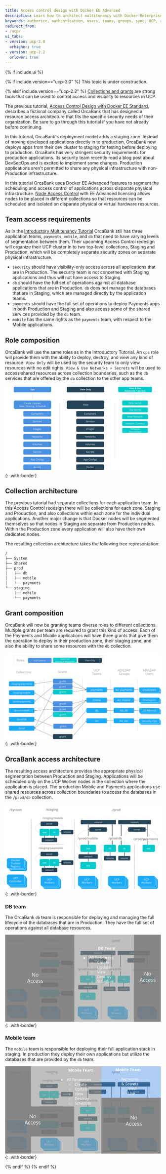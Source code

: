 ```yaml
---
title: Access control design with Docker EE Advanced
description: Learn how to architect multitenancy with Docker Enterprise Edition Advanced.
keywords: authorize, authentication, users, teams, groups, sync, UCP, role, access control
redirect_from:
- /ucp/
ui_tabs:
- version: ucp-3.0
  orhigher: true
- version: ucp-2.2
  orlower: true
---
```


{% if include.ui %}


{% if include.version=="ucp-3.0" %}
This topic is under construction.

{% elsif include.version=="ucp-2.2" %}
[Collections and grants](index.md) are strong tools that can be used to control
access and visibility to resources in UCP.

The previous tutorial, [Access Control Design with Docker EE
Standard](access-control-design-ee-standard.md), describes a fictional company
called OrcaBank that has designed a resource access architecture that fits the
specific security needs of their organization. Be sure to go through this
tutorial if you have not already before continuing.

In this tutorial, OrcaBank's deployment model adds a staging zone. Instead of
moving developed applications directly in to production, OrcaBank now deploys
apps from their dev cluster to staging for testing before deploying to
production. OrcaBank has very stringent security requirements for production
applications. Its security team recently read a blog post about DevSecOps and is
excited to implement some changes. Production applications aren't permitted to
share any physical infrastructure with non-Production infrastructure.

In this tutorial OrcaBank uses Docker EE Advanced features to segment the
scheduling and access control of applications across disparate physical
infrastructure. [Node Access Control](access-control-node.md) with EE Advanced
licensing allows nodes to be placed in different collections so that resources
can be scheduled and isolated on disparate physical or virtual hardware
resources.

## Team access requirements

As in the [Introductory Multitenancy Tutorial](access-control-design-ee-standard.md)
OrcaBank still has three application teams, `payments`, `mobile`, and `db` that
need to have varying levels of segmentation between them. Their upcoming Access
Control redesign will organize their UCP cluster in to two top-level collections,
Staging and Production, which will be completely separate security zones on
separate physical infrastructure.

- `security` should have visibility-only access across all
  applications that are in Production. The security team is not
  concerned with Staging applications and thus will not have
  access to Staging
- `db` should have the full set of operations against all database
  applications that are in Production. `db` does not manage the
  databases that are in Staging, which are managed directly by the
  application teams.
- `payments` should have the full set of operations to deploy Payments
  apps in both Production and Staging and also access some of the shared
  services provided by the `db` team.
- `mobile` has the same rights as the `payments` team, with respect to the
  Mobile applications.

## Role composition

OrcaBank will use the same roles as in the Introductory Tutorial. An `ops` role
will provide them with the ability to deploy, destroy, and view any kind of
resource. `View Only` will be used by the security team to only view resources
with no edit rights. `View & Use Networks + Secrets` will be used to access
shared resources across collection boundaries, such as the `db` services that
are offered by the `db` collection to the other app teams.

![image](../images/design-access-control-adv-0.png){: .with-border}


## Collection architecture

The previous tutorial had separate collections for each application team.
In this Access Control redesign there will be collections for each zone,
Staging and Production, and also collections within each zone for the
individual applications. Another major change is that Docker nodes will be
segmented themselves so that nodes in Staging are separate from Production
nodes. Within the Production zone every application will also have their own
dedicated nodes.

The resulting collection architecture takes the following tree representation:

```
/
├── System
├── Shared
├── prod
│   ├── db
│   ├── mobile
│   └── payments
└── staging
    ├── mobile
    └── payments
```

## Grant composition

OrcaBank will now be granting teams diverse roles to different collections.
Multiple grants per team are required to grant this kind of access. Each of
the Payments and Mobile applications will have three grants that give them the
operation to deploy in their production zone, their staging zone, and also the
ability to share some resources with the `db` collection.

![image](../images/design-access-control-adv-grant-composition.png){: .with-border}

## OrcaBank access architecture

The resulting access architecture provides the appropriate physical segmentation
between Production and Staging. Applications will be scheduled only on the UCP
Worker nodes in the collection where the application is placed. The production
Mobile and Payments applications use shared resources across collection
boundaries to access the databases in the `/prod/db` collection.

![image](../images/design-access-control-adv-architecture.png){: .with-border}

### DB team

The OrcaBank `db` team is responsible for deploying and managing the full
lifecycle of the databases that are in Production. They have the full set of
operations against all database resources.

![image](../images/design-access-control-adv-db.png){: .with-border}

### Mobile team

The `mobile` team is responsible for deploying their full application stack in
staging. In production they deploy their own applications but utilize the
databases that are provided by the `db` team.

![image](../images/design-access-control-adv-mobile.png){: .with-border}

{% endif %}
{% endif %}
